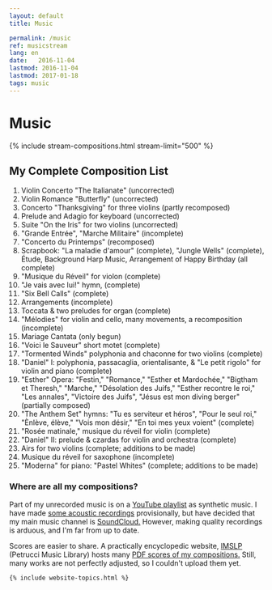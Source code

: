 ```yaml
---
layout: default
title: Music

permalink: /music
ref: musicstream
lang: en
date:   2016-11-04
lastmod: 2016-11-04
lastmod: 2017-01-18
tags: music
---
```

<div class="page-feed">
  <h1>Music</h1>

  {% include stream-compositions.html stream-limit="500" %}
  
  <h2>My Complete Composition List</h2>
  <ol>
    <li>Violin Concerto "The Italianate" (uncorrected)</li>
    <li>Violin Romance "Butterfly" (uncorrected)</li>
    <li>Concerto "Thanksgiving" for three violins (partly recomposed)</li>
    <li>Prelude and Adagio for keyboard (uncorrected)</li>
    <li>Suite "On the Iris" for two violins (uncorrected)</li>
    <li>"Grande Entrée", "Marche Militaire" (incomplete)</li>
    <li>"Concerto du Printemps" (recomposed)</li>
    <li>Scrapbook: "La maladie d'amour" (complete), "Jungle Wells" (complete), Étude, Background Harp Music, Arrangement of Happy Birthday (all complete)</li>
    <li>"Musique du Réveil" for violon (complete)</li>
    <li>"Je vais avec lui!" hymn, (complete)</li>
    <li>"Six Bell Calls" (complete)</li>
    <li>Arrangements (incomplete)</li>
    <li>Toccata & two preludes for organ (complete)</li>
    <li>"Mélodies" for violin and cello, many movements, a recomposition (incomplete)</li>
    <li>Mariage Cantata (only begun)</li>
    <li>"Voici le Sauveur" short motet (complete)</li>
    <li>"Tormented Winds" polyphonia and chaconne for two violins (complete)</li>
    <li>"Daniel" I: polyphonia, passacaglia, orientalisante, & "Le petit rigolo" for violin and piano (complete)</li>
    <li>"Esther" Opera: "Festin," "Romance," "Esther et Mardochée," "Bigtham et Theresh," "Marche," "Désolation des Juifs," "Esther recontre le roi," "Les annales", "Victoire des Juifs", "Jésus est mon diving berger" (partially composed)</li>
    <li>"The Anthem Set" hymns: "Tu es serviteur et héros", "Pour le seul roi," "Ènlève, élève," "Vois mon désir," "En toi mes yeux voient" (complete)</li>
    <li>"Rosée matinale," musique du réveil for violin (complete)</li>
    <li>"Daniel" II: prelude & czardas for violin and orchestra (complete)</li>
    <li>Airs for two violins (complete; additions to be made)</li>
    <li>Musique du réveil for saxophone (incomplete)</li>
    <li>"Moderna" for piano: "Pastel Whites" (complete; additions to be made)</li>
  </ol>
  
  <h3>Where are all my compositions?</h3>
  <p>Part of my unrecorded music is on a <a href='https://www.youtube.com/playlist?list=PLq7M1cOtTjn1BImrylaY0UZBiIeZLwCFj' target='_new'>YouTube playlist</a> as synthetic music. I have made <a href='https://www.youtube.com/playlist?list=PLq7M1cOtTjn1R6N4nmiBULc8Qnh3toCkW' target='_new'>some acoustic recordings</a> provisionally, but have decided that my main music channel is <a href='https://soundcloud.com/denisglabrecque' target='_new'>SoundCloud.</a> However, making quality recordings is arduous, and I'm far from up to date.</p><p>Scores are easier to share. A practically encyclopedic website, <a href='http://www.imslp.org/wiki/Category:Labrecque,_Denis_G.'>IMSLP</a> (Petrucci Music Library) hosts many <a href='http://www.imslp.org/wiki/Category:Labrecque,_Denis_G.' target='_new'>PDF scores of my compositions.</a> Still, many works are not perfectly adjusted, so I couldn't upload them yet.</p>
  
    {% include website-topics.html %}

</div>
